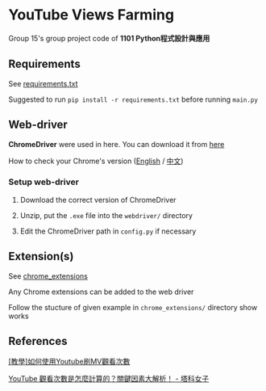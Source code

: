 # YouTube Views Farming

Group 15's group project code of **1101 Python程式設計與應用**

## Requirements

See [requirements.txt](./requirements.txt)

Suggested to run `pip install -r requirements.txt` before running `main.py`

## Web-driver

**ChromeDriver** were used in here. You can download it from [here](https://chromedriver.chromium.org/downloads)

How to check your Chrome's version ([English][check_chrome_ver_ENG] / [中文][check_chrome_ver_ZH])

### Setup web-driver

1) Download the correct version of ChromeDriver

2) Unzip, put the `.exe` file into the `webdriver/` directory

3) Edit the ChromeDriver path in `config.py` if necessary

## Extension(s)

See [chrome_extensions](./chrome_extensions)

Any Chrome extensions can be added to the web driver

Follow the stucture of given example in `chrome_extensions/` directory show works

## References

[\[教學\]如何使用Youtube刷MV觀看次數](
https://army0613bts.pixnet.net/blog/post/314654629-%5B%E6%95%99%E5%AD%B8%5D%E5%A6%82%E4%BD%95%E6%9C%89%E6%95%88%E4%BD%BF%E7%94%A8youtube%E5%88%B7mv%E8%A7%80%E7%9C%8B%E6%AC%A1%E6%95%B8)

[YouTube 觀看次數是怎麼計算的？關鍵因素大解析！ - 塔科女子](https://www.tech-girlz.com/2021/07/youtube-view-count-analysis.html)

[check_chrome_ver_ENG]: https://help.zenplanner.com/hc/en-us/articles/204253654-How-to-Find-Your-Internet-Browser-Version-Number-Google-Chrome
[check_chrome_ver_ZH]: https://helpcenter.trendmicro.com/zh-tw/article/tmka-08277/